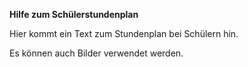 **Hilfe zum Schülerstundenplan**

Hier kommt ein Text zum Stundenplan bei Schülern hin.

Es können auch Bilder verwendet werden.
